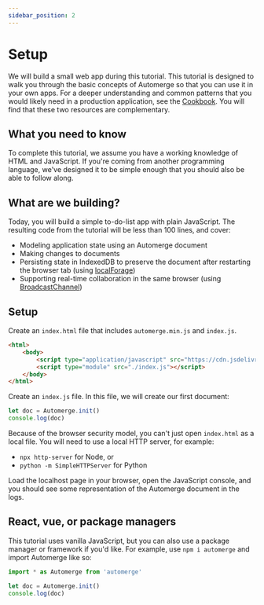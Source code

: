 ```yaml
---
sidebar_position: 2
---
```

# Setup

We will build a small web app during this tutorial. This tutorial is designed to walk you through the basic concepts of Automerge so that you can use it in your own apps. For a deeper understanding and common patterns that you would likely need in a production application, see the [Cookbook](/docs/cookbook/modeling-data). You will find that these two resources are complementary.
 
## What you need to know

To complete this tutorial, we assume you have a working knowledge of HTML and JavaScript. If you're coming from another programming language, we've designed it to be simple enough that you should also be able to follow along.

## What are we building?

Today, you will build a simple to-do-list app with plain JavaScript. The resulting code from the tutorial will be less than 100 lines, and cover:

* Modeling application state using an Automerge document
* Making changes to documents
* Persisting state in IndexedDB to preserve the document after restarting the browser tab (using [localForage](https://localforage.github.io/localForage/))
* Supporting real-time collaboration in the same browser (using [BroadcastChannel](https://developer.mozilla.org/en-US/docs/Web/API/BroadcastChannel))

## Setup

Create an `index.html` file that includes `automerge.min.js` and `index.js`.  

```html
<html>
    <body>
        <script type="application/javascript" src="https://cdn.jsdelivr.net/npm/automerge@1.0.1-preview.7/dist/automerge.min.js"></script>
        <script type="module" src="./index.js"></script>
    </body>
</html>
```

Create an `index.js` file. In this file, we will create our first document:

```js
let doc = Automerge.init()
console.log(doc)
```

Because of the browser security model, you can't just open `index.html` as a local file. You will need to use a local HTTP server, for example:

* `npx http-server` for Node, or 
* `python -m SimpleHTTPServer` for Python

Load the localhost page in your browser, open the JavaScript console, and you should see some representation of the Automerge document in the logs.

## React, vue, or package managers 

This tutorial uses vanilla JavaScript, but you can also use a package manager or framework if you'd like. For example, use `npm i automerge` and import Automerge like so:

```js
import * as Automerge from 'automerge'

let doc = Automerge.init()
console.log(doc)
```
